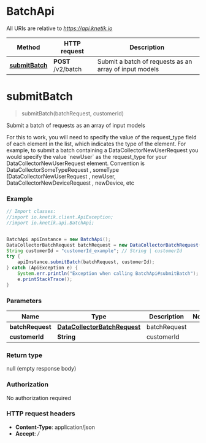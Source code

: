 # BatchApi

All URIs are relative to *https://api.knetik.io*

Method | HTTP request | Description
------------- | ------------- | -------------
[**submitBatch**](BatchApi.md#submitBatch) | **POST** /v2/batch | Submit a batch of requests as an array of input models


<a name="submitBatch"></a>
# **submitBatch**
> submitBatch(batchRequest, customerId)

Submit a batch of requests as an array of input models

For this to work, you will need to specify the value of the request_type field of each element in the list, which indicates the type of the element. For example, to submit a batch containing a DataCollectorNewUserRequest you would specify the value &#x60;newUser&#x60; as the request_type for your DataCollectorNewUserRequest element. Convention is DataCollectorSomeTypeRequest , someType (DataCollectorNewUserRequest , newUser, DataCollectorNewDeviceRequest , newDevice, etc

### Example
```java
// Import classes:
//import io.knetik.client.ApiException;
//import io.knetik.api.BatchApi;


BatchApi apiInstance = new BatchApi();
DataCollectorBatchRequest batchRequest = new DataCollectorBatchRequest(); // DataCollectorBatchRequest | batchRequest
String customerId = "customerId_example"; // String | customerId
try {
    apiInstance.submitBatch(batchRequest, customerId);
} catch (ApiException e) {
    System.err.println("Exception when calling BatchApi#submitBatch");
    e.printStackTrace();
}
```

### Parameters

Name | Type | Description  | Notes
------------- | ------------- | ------------- | -------------
 **batchRequest** | [**DataCollectorBatchRequest**](DataCollectorBatchRequest.md)| batchRequest |
 **customerId** | **String**| customerId |

### Return type

null (empty response body)

### Authorization

No authorization required

### HTTP request headers

 - **Content-Type**: application/json
 - **Accept**: */*


